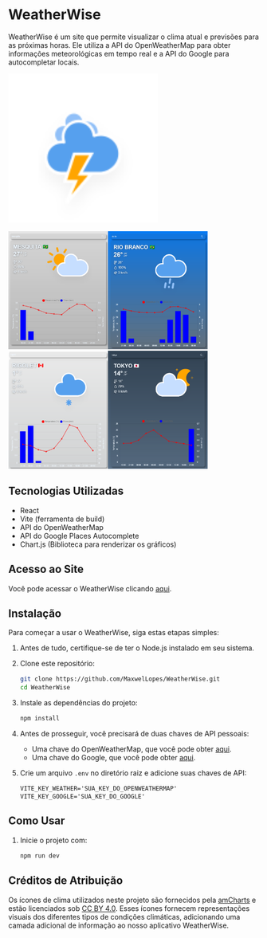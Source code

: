 # WeatherWise
WeatherWise é um site que permite visualizar o clima atual e previsões para as próximas horas. Ele utiliza a API do OpenWeatherMap para obter informações meteorológicas em tempo real e a API do Google para autocompletar locais.

<img src=".\public\Thunderstorm.svg" width="300"/>

<img src="readme/mesquita.png" width="200" height="237"/><img src="readme/riobranco.png"  width="200" height="237"/><img src="readme/rigolet.png"  width="200" height="237"/><img src="readme/toquio.png" width="200" height="237"/>

## Tecnologias Utilizadas

- React
- Vite (ferramenta de build)
- API do OpenWeatherMap
- API do Google Places Autocomplete
- Chart.js (Biblioteca para renderizar os gráficos)

## Acesso ao Site

Você pode acessar o WeatherWise clicando [aqui](https://maxwel-batalha-weatherwise.onrender.com/).

## Instalação

Para começar a usar o WeatherWise, siga estas etapas simples:

1. Antes de tudo, certifique-se de ter o Node.js instalado em seu sistema.

2. Clone este repositório:

    ```bash
    git clone https://github.com/MaxwelLopes/WeatherWise.git
    cd WeatherWise
    ```

3. Instale as dependências do projeto:

    ```bash
    npm install
    ```

4. Antes de prosseguir, você precisará de duas chaves de API pessoais:
    - Uma chave do OpenWeatherMap, que você pode obter [aqui](https://openweathermap.org/api).
    - Uma chave do Google, que você pode obter [aqui](https://cloud.google.com/apis?hl=pt-BR).

5. Crie um arquivo `.env` no diretório raiz e adicione suas chaves de API:

    ```
    VITE_KEY_WEATHER='SUA_KEY_DO_OPENWEATHERMAP'
    VITE_KEY_GOOGLE='SUA_KEY_DO_GOOGLE'
    ```

## Como Usar

1. Inicie o projeto com:

    ```bash
    npm run dev
    ```


## Créditos de Atribuição

Os ícones de clima utilizados neste projeto são fornecidos pela [amCharts](https://www.amcharts.com/free-animated-svg-weather-icons/) e estão licenciados sob [CC BY 4.0](https://creativecommons.org/licenses/by/4.0/). Esses ícones fornecem representações visuais dos diferentes tipos de condições climáticas, adicionando uma camada adicional de informação ao nosso aplicativo WeatherWise.





